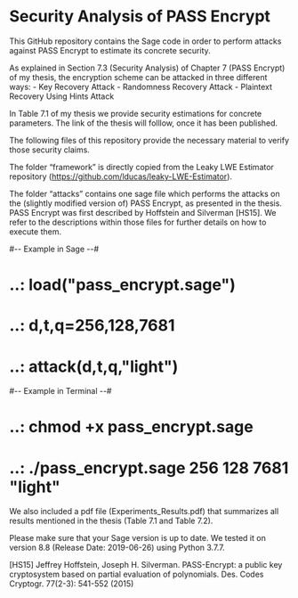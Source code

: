 # Security Analysis of PASS Encrypt

This GitHub repository contains the Sage code in order to perform attacks against PASS Encrypt to estimate its concrete security. 

As explained in Section 7.3 (Security Analysis) of Chapter 7 (PASS Encrypt) of my thesis, the encryption scheme can be attacked in three different ways:
	- Key Recovery Attack
	- Randomness Recovery Attack
	- Plaintext Recovery Using Hints Attack

In Table 7.1 of my thesis we provide security estimations for concrete parameters.
The link of the thesis will folllow, once it has been published.

The following files of this repository provide the necessary material to verify those security claims.

The folder “framework” is directly copied from the Leaky LWE Estimator repository (https://github.com/lducas/leaky-LWE-Estimator).

The folder “attacks” contains one sage file which performs the attacks on the (slightly modified version of) PASS Encrypt, as presented in the thesis. PASS Encrypt was first described by Hoffstein and Silverman [HS15].
We refer to the descriptions within those files for further details on how to execute them.

#-- Example in Sage --#
# ..: load("pass_encrypt.sage")
# ..: d,t,q=256,128,7681
# ..: attack(d,t,q,"light")

#-- Example in Terminal --#
# ..: chmod +x pass_encrypt.sage
# ..: ./pass_encrypt.sage 256 128 7681 "light"

We also included a pdf file (Experiments_Results.pdf) that summarizes all results mentioned in the thesis (Table 7.1 and Table 7.2).

Please make sure that your Sage version is up to date.
We tested it on version 8.8 (Release Date: 2019-06-26) using Python 3.7.7.

[HS15] Jeffrey Hoffstein, Joseph H. Silverman. PASS-Encrypt: a public key cryptosystem based on partial evaluation of polynomials. Des. Codes Cryptogr. 77(2-3): 541-552 (2015)
